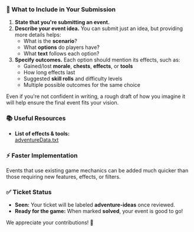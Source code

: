 
### 📝 What to Include in Your Submission  
1. **State that you're submitting an event.**  
2. **Describe your event idea.** You can submit just an idea, but providing more details helps:  
   - What is the **scenario**?  
   - What **options** do players have?  
   - What **text** follows each option?  
3. **Specify outcomes.** Each option should mention its effects, such as:  
   - Gained/lost **morale**, **chests**, **effects**, or **tools**  
   - How long effects last  
   - Suggested **skill rolls** and difficulty levels  
   - Multiple possible outcomes for the same choice  

Even if you're not confident in writing, a rough draft of how you imagine it will help ensure the final event fits your vision.  

### 📚 Useful Resources  
- **List of effects & tools:**  
  [adventureData.txt](https://github.com/EmbervaleTV/embervale-public-translations/blob/main/base-en/adventureData.txt)  

### ⚡ Faster Implementation  
Events that use existing game mechanics can be added much quicker than those requiring new features, effects, or filters.  

### ✅ Ticket Status  
- **Seen:** Your ticket will be labeled **adventure-ideas** once reviewed.  
- **Ready for the game:** When marked **solved**, your event is good to go!  

We appreciate your contributions! 🚀  
